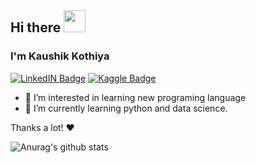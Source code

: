 ## Hi there <img src="https://raw.githubusercontent.com/MartinHeinz/MartinHeinz/master/wave.gif" width="35px">

### I'm Kaushik Kothiya

<!-- ![](https://komarev.com/ghpvc/?username=kaushikk25&label=View+Counter) -->

[![LinkedIN Badge](https://img.shields.io/badge/LinkdeIN-Kaushik-blue)](https://www.linkedin.com/in/kaushik-kothiya) 
[![Kaggle Badge](https://img.shields.io/badge/Kaggle-Kaushik-yellowgreen)](https://www.kaggle.com/kaushikkothiya/)

- 👀 I’m interested in learning new programing language
- 🌱 I’m currently learning python and data science.

Thanks a lot! ❤️

![Anurag's github stats](https://github-readme-stats.vercel.app/api?username=kaushikk25&theme=nightowl&show_icons=true)

<!---
kaushik-tagline/kaushik-tagline is a ✨ special ✨ repository because its `README.md` (this file) appears on your GitHub profile.
You can click the Preview link to take a look at your changes.
--->
